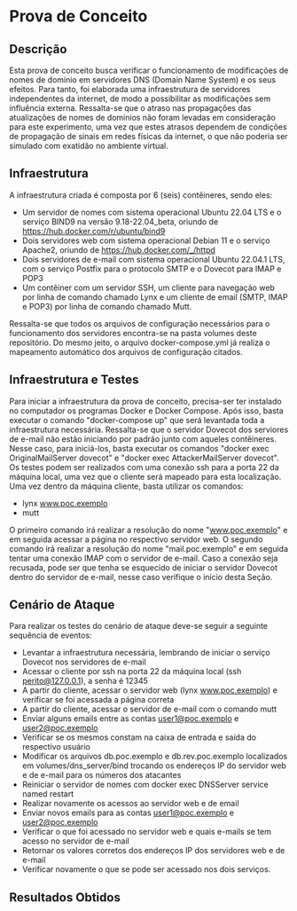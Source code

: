 # Prova de Conceito


## Descrição
Esta prova de conceito busca verificar o funcionamento de modificações de nomes de domínio em servidores DNS (Domain Name System) e os seus efeitos. Para tanto, foi elaborada uma infraestrutura de servidores independentes da internet, de modo a possibilitar as modificações sem influência externa. Ressalta-se que o atraso nas propagações das atualizações de nomes de domínios não foram levadas em consideração para este experimento, uma vez que estes atrasos dependem de condições de propagação de sinais em redes físicas da internet, o que não poderia ser simulado com exatidão no ambiente virtual.


## Infraestrutura
A infraestrutura criada é composta por 6 (seis) contêineres, sendo eles:
  * Um servidor de nomes com sistema operacional Ubuntu 22.04 LTS e o serviço BIND9 na versão 9.18-22.04_beta, oriundo de https://hub.docker.com/r/ubuntu/bind9
  * Dois servidores web com sistema operacional Debian 11 e o serviço Apache2, oriundo de https://hub.docker.com/_/httpd
  * Dois servidores de e-mail com sistema operacional Ubuntu 22.04.1 LTS, com o serviço Postfix para o protocolo SMTP e o Dovecot para IMAP e POP3
  * Um contêiner com um servidor SSH, um cliente para navegação web por linha de comando chamado Lynx e um cliente de email (SMTP, IMAP e POP3) por linha de comando chamado Mutt.
  
Ressalta-se que todos os arquivos de configuração necessários para o funcionamento dos servidores encontra-se na pasta volumes deste repositório. Do mesmo jeito, o arquivo docker-compose.yml já realiza o mapeamento automático dos arquivos de configuração citados.


## Infraestrutura e Testes
Para iniciar a infraestrutura da prova de conceito, precisa-ser ter instalado no computador os programas Docker e Docker Compose. Após isso, basta executar o comando "docker-compose up" que será levantada toda a infraestrutura necessária. Ressalta-se que o servidor Dovecot dos serviores de e-mail não estão iniciando por padrão junto com aqueles contêineres. Nesse caso, para iniciá-los, basta executar os comandos "docker exec OriginalMailServer dovecot" e "docker exec AttackerMailServer dovecot". Os testes podem ser realizados com uma conexão ssh para a porta 22 da máquina local, uma vez que o cliente será mapeado para esta localização.
Uma vez dentro da máquina cliente, basta utilizar os comandos:
  * lynx www.poc.exemplo
  * mutt

O primeiro comando irá realizar a resolução do nome "www.poc.exemplo" e em seguida acessar a página no respectivo servidor web. O segundo comando irá realizar a resolução do nome "mail.poc.exemplo" e em seguida tentar uma conexão IMAP com o servidor de e-mail. Caso a conexão seja recusada, pode ser que tenha se esquecido de iniciar o servidor Dovecot dentro do servidor de e-mail, nesse caso verifique o início desta Seção.


## Cenário de Ataque
Para realizar os testes do cenário de ataque deve-se seguir a seguinte sequência de eventos:
  * Levantar a infraestrutura necessária, lembrando de iniciar o serviço Dovecot nos servidores de e-mail
  * Acessar o cliente por ssh na porta 22 da máquina local (ssh perito@127.0.0.1), a senha é 12345
  * A partir do cliente, acessar o servidor web (lynx www.poc.exemplo) e verificar se foi acessada a página correta
  * A partir do cliente, acessar o servidor de e-mail com o comando mutt
  * Enviar alguns emails entre as contas user1@poc.exemplo e user2@poc.exemplo
  * Verificar se os mesmos constam na caixa de entrada e saída do respectivo usuário
  * Modificar os arquivos db.poc.exemplo e db.rev.poc.exemplo localizados em volumes/dns_server/bind trocando os endereços IP do servidor web e de e-mail para os números dos atacantes
  * Reiniciar o servidor de nomes com docker exec DNSServer service named restart
  * Realizar novamente os acessos ao servidor web e de email
  * Enviar novos emails para as contas user1@poc.exemplo e user2@poc.exemplo
  * Verificar o que foi acessado no servidor web e quais e-mails se tem acesso no servidor de e-mail
  * Retornar os valores corretos dos endereços IP dos servidores web e de e-mail
  * Verificar novamente o que se pode ser acessado nos dois serviços.


## Resultados Obtidos

